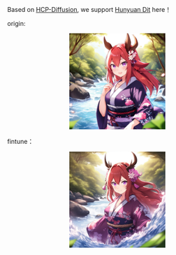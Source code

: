 Based on [HCP-Diffusion](https://github.com/IrisRainbowNeko/HCP-Diffusion), we support [Hunyuan Dit](https://github.com/Tencent/HunyuanDiT) here！

origin:
<p align="center">
  <img src=./origin.png  height=220>
</p>
fintune：
<p align="center">
  <img src=./ft.png  height=220>
</p>
